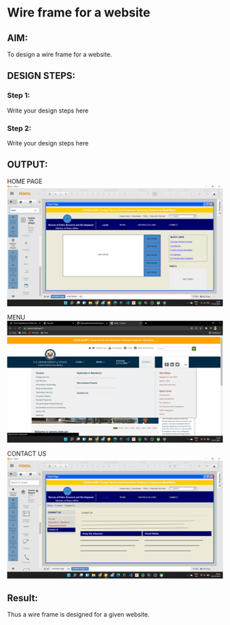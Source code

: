 # Wire frame for a website

## AIM:
To design a wire frame for a website.

## DESIGN STEPS:

### Step 1:
Write your design steps here 

### Step 2:
Write your design steps here

## OUTPUT:
HOME PAGE
![doc](harrr.png)

MENU
![doc](harr.png)

CONTACT US
![doc](har.png)


## Result:
Thus a wire frame is designed for a given website.
